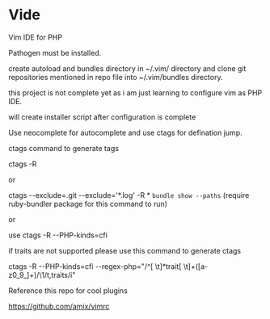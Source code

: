 # Vide
Vim IDE for PHP

Pathogen must be installed.

create autoload and bundles directory in ~/.vim/ directory and clone git repositories mentioned in repo file into ~/.vim/bundles directory.

this project is not complete yet as i am just learning to configure vim as PHP IDE.

will create installer script after configuration is complete

Use neocomplete for autocomplete and use ctags for defination jump.

ctags command to generate tags 

ctags -R

or

ctags --exclude=.git --exclude='*.log' -R * `bundle show --paths` (require ruby-bundler package for this command to run)

or

use ctags -R --PHP-kinds=cfi

if traits are not supported please use this command to generate ctags

ctags -R --PHP-kinds=cfi --regex-php="/^[ \t]*trait[ \t]+([a-z0_9_]+)/\1/t,traits/i"

Reference this repo for cool plugins

https://github.com/amix/vimrc
